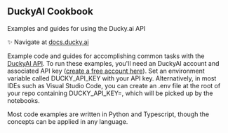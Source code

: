 ## DuckyAI Cookbook
Examples and guides for using the Ducky.ai API

✨ Navigate at [docs.ducky.ai](https://docs.ducky.ai/docs/getting-started#/)

Example code and guides for accomplishing common tasks with the [DuckyAI API](https://docs.ducky.ai/docs/getting-started#/). To run these examples, you'll need an DuckyAI account and associated API key ([create a free account here](https://www.duckyai.dev/sign-up)). Set an environment variable called DUCKY_API_KEY with your API key. Alternatively, in most IDEs such as Visual Studio Code, you can create an .env file at the root of your repo containing DUCKY_API_KEY=<your API key>, which will be picked up by the notebooks.

Most code examples are written in Python and Typescript, though the concepts can be applied in any language.
